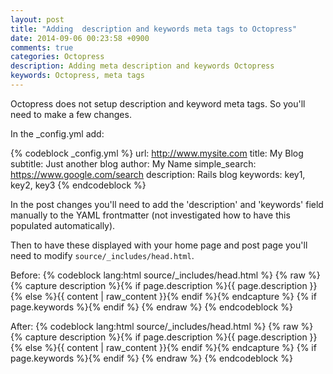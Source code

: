 ```yaml
---
layout: post
title: "Adding  description and keywords meta tags to Octopress"
date: 2014-09-06 00:23:58 +0900
comments: true
categories: Octopress 
description: Adding meta description and keywords Octopress
keywords: Octopress, meta tags
---
```

Octopress does not setup description and keyword meta tags.  So you'll need to make a few changes.
<!-- more -->

In the _config.yml add:

{% codeblock _config.yml %}
url: http://www.mysite.com
title: My Blog
subtitle: Just another blog
author: My Name
simple_search: https://www.google.com/search
description: Rails blog
keywords: key1, key2, key3
{% endcodeblock %}

In the post changes you'll need to add the 'description' and 'keywords' field manually to the YAML frontmatter (not investigated how to have this populated automatically).  

Then to have these displayed with your home page and post page you'll need to modify `source/_includes/head.html`.

Before:
{% codeblock lang:html source/_includes/head.html %}
{% raw %}
<meta name="author" content="{{ site.author }}">
{% capture description %}{% if page.description %}{{ page.description }}{% else %}{{ content | raw_content }}{% endif %}{% endcapture %}
<meta name="description" content="{{ description | strip_html | condense_spaces | truncate:150 }}">
{% if page.keywords %}<meta name="keywords" content="{{ page.keywords }}">{% endif %}
{% endraw %}
{% endcodeblock %}

After:
{% codeblock lang:html source/_includes/head.html %}
{% raw %}
<meta name="author" content="{{ site.author }}">
{% capture description %}{% if page.description %}{{ page.description }}{% else %}{{ content | raw_content }}{% endif %}{% endcapture %}
<meta name="description" content="{{ description | strip_html | condense_spaces | truncate:150 }}">
{% if page.keywords %}<meta name="keywords" content="{{ page.keywords }}">{% endif %}
{% endraw %}
{% endcodeblock %}